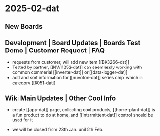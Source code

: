 
# 2025-02-dat


## New Boards



## Development | Board Updates | Boards Test Demo | Customer Request | FAQ

- requests from customer, will add new item [[BK3266-dat]]
- Tested by partner, [[NWI1252-dat]] can seemlessly working with common commerial [[inverter-dat]] or [[data-logger-dat]]
- add and sort information for [[nuvoton-dat]] series chip, which in category [[8051-dat]]

## Wiki Main Updates | Other Cool Info

- create [[app-dat]] page, collecting cool products, [[home-plant-dat]] is a fun product to do at home, and [[intermittent-dat]] control should be used for it

- we will be closed from 23th Jan. unil 5th Feb. 
  
